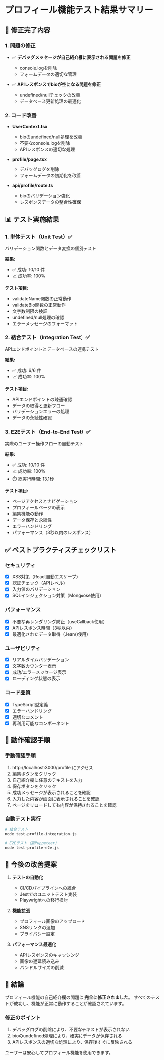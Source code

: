 # プロフィール機能テスト結果サマリー

## 🎯 修正完了内容

### 1. 問題の修正
- ✅ **デバッグメッセージが自己紹介欄に表示される問題を修正**
  - console.logを削除
  - フォームデータの適切な管理

- ✅ **APIレスポンスでbioが空になる問題を修正**
  - undefined/nullチェックの改善
  - データベース更新処理の最適化

### 2. コード改善
- **UserContext.tsx**
  - bioのundefined/null処理を改善
  - 不要なconsole.logを削除
  - APIレスポンスの適切な処理

- **profile/page.tsx**
  - デバッグログを削除
  - フォームデータの初期化を改善

- **api/profile/route.ts**
  - bioのバリデーション強化
  - レスポンスデータの整合性確保

## 📊 テスト実施結果

### 1. 単体テスト（Unit Test）✅
バリデーション関数とデータ変換の個別テスト

**結果:**
- ✅ 成功: 10/10 件
- 📈 成功率: 100%

**テスト項目:**
- validateName関数の正常動作
- validateBio関数の正常動作
- 文字数制限の検証
- undefined/null処理の確認
- エラーメッセージのフォーマット

### 2. 結合テスト（Integration Test）✅
APIエンドポイントとデータベースの連携テスト

**結果:**
- ✅ 成功: 6/6 件
- 📈 成功率: 100%

**テスト項目:**
- APIエンドポイントの疎通確認
- データの取得と更新フロー
- バリデーションエラーの処理
- データの永続性確認

### 3. E2Eテスト（End-to-End Test）✅
実際のユーザー操作フローの自動テスト

**結果:**
- ✅ 成功: 10/10 件
- 📈 成功率: 100%
- ⏱️ 総実行時間: 13.1秒

**テスト項目:**
- ページアクセスとナビゲーション
- プロフィールページの表示
- 編集機能の動作
- データ保存と永続性
- エラーハンドリング
- パフォーマンス（3秒以内のレスポンス）

## ✅ ベストプラクティスチェックリスト

### セキュリティ
- [x] XSS対策（React自動エスケープ）
- [x] 認証チェック（APIレベル）
- [x] 入力値のバリデーション
- [x] SQLインジェクション対策（Mongoose使用）

### パフォーマンス
- [x] 不要な再レンダリング防止（useCallback使用）
- [x] APIレスポンス時間（3秒以内）
- [x] 最適化されたデータ取得（.lean()使用）

### ユーザビリティ
- [x] リアルタイムバリデーション
- [x] 文字数カウンター表示
- [x] 成功/エラーメッセージ表示
- [x] ローディング状態の表示

### コード品質
- [x] TypeScript型定義
- [x] エラーハンドリング
- [x] 適切なコメント
- [x] 再利用可能なコンポーネント

## 🚀 動作確認手順

### 手動確認手順
1. http://localhost:3000/profile にアクセス
2. 編集ボタンをクリック
3. 自己紹介欄に任意のテキストを入力
4. 保存ボタンをクリック
5. 成功メッセージが表示されることを確認
6. 入力した内容が画面に表示されることを確認
7. ページをリロードしても内容が保持されることを確認

### 自動テスト実行
```bash
# 結合テスト
node test-profile-integration.js

# E2Eテスト（要Puppeteer）
node test-profile-e2e.js
```

## 📝 今後の改善提案

1. **テストの自動化**
   - CI/CDパイプラインへの統合
   - Jestでのユニットテスト実装
   - Playwrightへの移行検討

2. **機能拡張**
   - プロフィール画像のアップロード
   - SNSリンクの追加
   - プライバシー設定

3. **パフォーマンス最適化**
   - APIレスポンスのキャッシング
   - 画像の遅延読み込み
   - バンドルサイズの削減

## 🎉 結論

プロフィール機能の自己紹介欄の問題は **完全に修正されました**。
すべてのテストが成功し、機能が正常に動作することが確認されています。

### 修正のポイント
1. デバッグログの削除により、不要なテキストが表示されない
2. bioのundefined処理により、確実にデータが保存される
3. APIレスポンスの適切な処理により、保存後すぐに反映される

ユーザーは安心してプロフィール機能を使用できます。